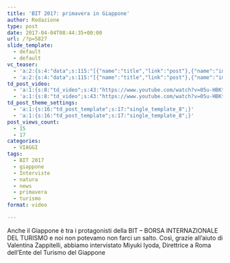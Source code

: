 ```yaml
---
title: 'BIT 2017: primavera in Giappone'
author: Redazione
type: post
date: 2017-04-04T08:44:35+00:00
url: /?p=5827
slide_template:
  - default
  - default
vc_teaser:
  - 'a:2:{s:4:"data";s:115:"[{"name":"title","link":"post"},{"name":"image","image":"featured","link":"none"},{"name":"text","mode":"excerpt"}]";s:7:"bgcolor";s:0:"";}'
  - 'a:2:{s:4:"data";s:115:"[{"name":"title","link":"post"},{"name":"image","image":"featured","link":"none"},{"name":"text","mode":"excerpt"}]";s:7:"bgcolor";s:0:"";}'
td_post_video:
  - 'a:1:{s:8:"td_video";s:43:"https://www.youtube.com/watch?v=05u-HBKtQPw";}'
  - 'a:1:{s:8:"td_video";s:43:"https://www.youtube.com/watch?v=05u-HBKtQPw";}'
td_post_theme_settings:
  - 'a:1:{s:16:"td_post_template";s:17:"single_template_8";}'
  - 'a:1:{s:16:"td_post_template";s:17:"single_template_8";}'
post_views_count:
  - 15
  - 17
categories:
  - VIAGGI
tags:
  - BIT 2017
  - giappone
  - Interviste
  - natura
  - news
  - primavera
  - turismo
format: video

---
```

Anche il Giappone è tra i protagonisti della BIT &#8211; BORSA INTERNAZIONALE DEL TURISMO e noi non potevamo non farci un salto. Così, grazie all&#8217;aiuto di Valentina Zappitelli, abbiamo intervistato Miyuki Iyoda, Direttrice a Roma dell&#8217;Ente del Turismo del Giappone